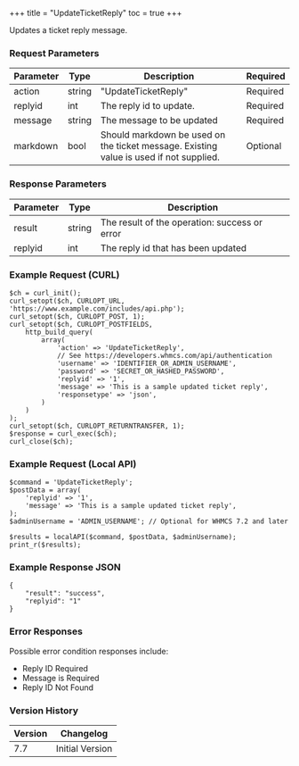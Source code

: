 +++
title = "UpdateTicketReply"
toc = true
+++

Updates a ticket reply message.

### Request Parameters

| Parameter | Type | Description | Required |
| --------- | ---- | ----------- | -------- |
| action | string | "UpdateTicketReply" | Required |
| replyid | int | The reply id to update. | Required |
| message | string | The message to be updated | Required |
| markdown | bool | Should markdown be used on the ticket message. Existing value is used if not supplied. | Optional |

### Response Parameters

| Parameter | Type | Description |
| --------- | ---- | ----------- |
| result | string | The result of the operation: success or error |
| replyid | int | The reply id that has been updated |


### Example Request (CURL)

```
$ch = curl_init();
curl_setopt($ch, CURLOPT_URL, 'https://www.example.com/includes/api.php');
curl_setopt($ch, CURLOPT_POST, 1);
curl_setopt($ch, CURLOPT_POSTFIELDS,
    http_build_query(
        array(
            'action' => 'UpdateTicketReply',
            // See https://developers.whmcs.com/api/authentication
            'username' => 'IDENTIFIER_OR_ADMIN_USERNAME',
            'password' => 'SECRET_OR_HASHED_PASSWORD',
            'replyid' => '1',
            'message' => 'This is a sample updated ticket reply',
            'responsetype' => 'json',
        )
    )
);
curl_setopt($ch, CURLOPT_RETURNTRANSFER, 1);
$response = curl_exec($ch);
curl_close($ch);
```


### Example Request (Local API)

```
$command = 'UpdateTicketReply';
$postData = array(
    'replyid' => '1',
    'message' => 'This is a sample updated ticket reply',
);
$adminUsername = 'ADMIN_USERNAME'; // Optional for WHMCS 7.2 and later

$results = localAPI($command, $postData, $adminUsername);
print_r($results);
```


### Example Response JSON

```
{
    "result": "success",
    "replyid": "1"
}
```


### Error Responses

Possible error condition responses include:

* Reply ID Required
* Message is Required
* Reply ID Not Found


### Version History

| Version | Changelog |
| ------- | --------- |
| 7.7 | Initial Version |
